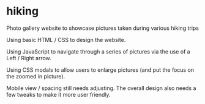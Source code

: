 # hiking
Photo gallery website to showcase pictures taken during various hiking trips

Using basic HTML / CSS to design the website.

Using JavaScript to navigate through a series of pictures via the use of a Left / Right arrow.

Using CSS modals to allow users to enlarge pictures (and put the focus on the zoomed in picture).

Mobile view / spacing still needs adjusting. The overall design also needs a few tweaks to make it more user friendly.
